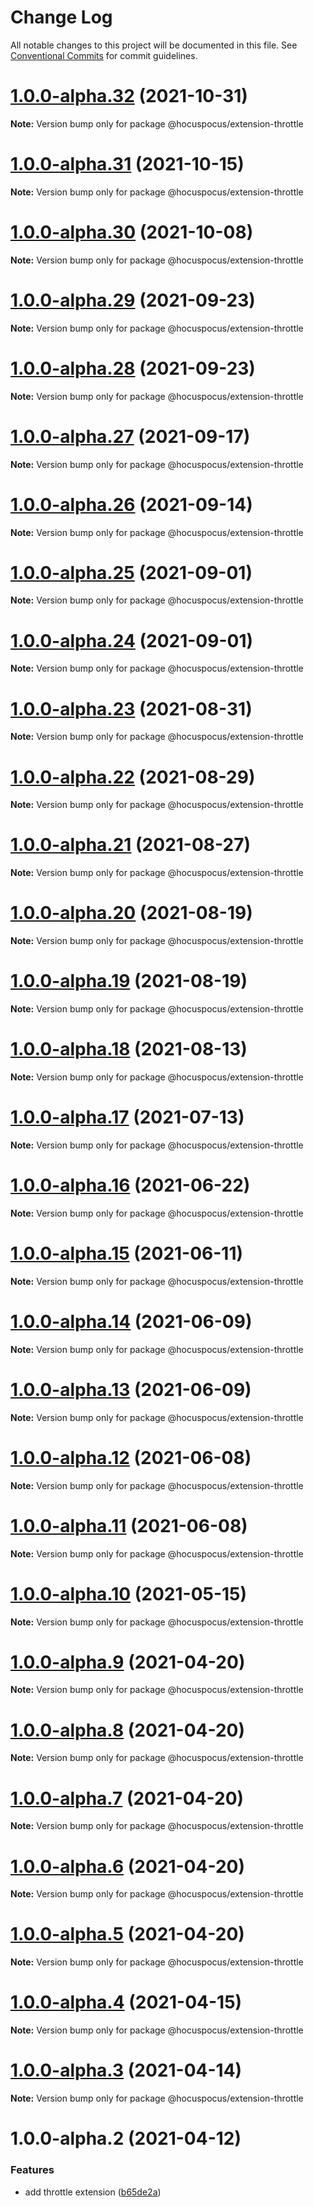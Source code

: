 # Change Log

All notable changes to this project will be documented in this file.
See [Conventional Commits](https://conventionalcommits.org) for commit guidelines.

# [1.0.0-alpha.32](https://github.com/ueberdosis/hocuspocus/compare/@hocuspocus/extension-throttle@1.0.0-alpha.31...@hocuspocus/extension-throttle@1.0.0-alpha.32) (2021-10-31)

**Note:** Version bump only for package @hocuspocus/extension-throttle





# [1.0.0-alpha.31](https://github.com/ueberdosis/hocuspocus/compare/@hocuspocus/extension-throttle@1.0.0-alpha.30...@hocuspocus/extension-throttle@1.0.0-alpha.31) (2021-10-15)

**Note:** Version bump only for package @hocuspocus/extension-throttle





# [1.0.0-alpha.30](https://github.com/ueberdosis/hocuspocus/compare/@hocuspocus/extension-throttle@1.0.0-alpha.29...@hocuspocus/extension-throttle@1.0.0-alpha.30) (2021-10-08)

**Note:** Version bump only for package @hocuspocus/extension-throttle





# [1.0.0-alpha.29](https://github.com/ueberdosis/hocuspocus/compare/@hocuspocus/extension-throttle@1.0.0-alpha.28...@hocuspocus/extension-throttle@1.0.0-alpha.29) (2021-09-23)

**Note:** Version bump only for package @hocuspocus/extension-throttle





# [1.0.0-alpha.28](https://github.com/ueberdosis/hocuspocus/compare/@hocuspocus/extension-throttle@1.0.0-alpha.27...@hocuspocus/extension-throttle@1.0.0-alpha.28) (2021-09-23)

**Note:** Version bump only for package @hocuspocus/extension-throttle





# [1.0.0-alpha.27](https://github.com/ueberdosis/hocuspocus/compare/@hocuspocus/extension-throttle@1.0.0-alpha.26...@hocuspocus/extension-throttle@1.0.0-alpha.27) (2021-09-17)

**Note:** Version bump only for package @hocuspocus/extension-throttle





# [1.0.0-alpha.26](https://github.com/ueberdosis/hocuspocus/compare/@hocuspocus/extension-throttle@1.0.0-alpha.25...@hocuspocus/extension-throttle@1.0.0-alpha.26) (2021-09-14)

**Note:** Version bump only for package @hocuspocus/extension-throttle





# [1.0.0-alpha.25](https://github.com/ueberdosis/hocuspocus/compare/@hocuspocus/extension-throttle@1.0.0-alpha.24...@hocuspocus/extension-throttle@1.0.0-alpha.25) (2021-09-01)

**Note:** Version bump only for package @hocuspocus/extension-throttle





# [1.0.0-alpha.24](https://github.com/ueberdosis/hocuspocus/compare/@hocuspocus/extension-throttle@1.0.0-alpha.23...@hocuspocus/extension-throttle@1.0.0-alpha.24) (2021-09-01)

**Note:** Version bump only for package @hocuspocus/extension-throttle





# [1.0.0-alpha.23](https://github.com/ueberdosis/hocuspocus/compare/@hocuspocus/extension-throttle@1.0.0-alpha.22...@hocuspocus/extension-throttle@1.0.0-alpha.23) (2021-08-31)

**Note:** Version bump only for package @hocuspocus/extension-throttle





# [1.0.0-alpha.22](https://github.com/ueberdosis/hocuspocus/compare/@hocuspocus/extension-throttle@1.0.0-alpha.21...@hocuspocus/extension-throttle@1.0.0-alpha.22) (2021-08-29)

**Note:** Version bump only for package @hocuspocus/extension-throttle





# [1.0.0-alpha.21](https://github.com/ueberdosis/hocuspocus/compare/@hocuspocus/extension-throttle@1.0.0-alpha.20...@hocuspocus/extension-throttle@1.0.0-alpha.21) (2021-08-27)

**Note:** Version bump only for package @hocuspocus/extension-throttle





# [1.0.0-alpha.20](https://github.com/ueberdosis/hocuspocus/compare/@hocuspocus/extension-throttle@1.0.0-alpha.19...@hocuspocus/extension-throttle@1.0.0-alpha.20) (2021-08-19)

**Note:** Version bump only for package @hocuspocus/extension-throttle





# [1.0.0-alpha.19](https://github.com/ueberdosis/hocuspocus/compare/@hocuspocus/extension-throttle@1.0.0-alpha.18...@hocuspocus/extension-throttle@1.0.0-alpha.19) (2021-08-19)

**Note:** Version bump only for package @hocuspocus/extension-throttle





# [1.0.0-alpha.18](https://github.com/ueberdosis/hocuspocus/compare/@hocuspocus/extension-throttle@1.0.0-alpha.17...@hocuspocus/extension-throttle@1.0.0-alpha.18) (2021-08-13)

**Note:** Version bump only for package @hocuspocus/extension-throttle





# [1.0.0-alpha.17](https://github.com/ueberdosis/hocuspocus/compare/@hocuspocus/extension-throttle@1.0.0-alpha.16...@hocuspocus/extension-throttle@1.0.0-alpha.17) (2021-07-13)

**Note:** Version bump only for package @hocuspocus/extension-throttle





# [1.0.0-alpha.16](https://github.com/ueberdosis/hocuspocus/compare/@hocuspocus/extension-throttle@1.0.0-alpha.15...@hocuspocus/extension-throttle@1.0.0-alpha.16) (2021-06-22)

**Note:** Version bump only for package @hocuspocus/extension-throttle





# [1.0.0-alpha.15](https://github.com/ueberdosis/hocuspocus/compare/@hocuspocus/extension-throttle@1.0.0-alpha.14...@hocuspocus/extension-throttle@1.0.0-alpha.15) (2021-06-11)

**Note:** Version bump only for package @hocuspocus/extension-throttle





# [1.0.0-alpha.14](https://github.com/ueberdosis/hocuspocus/compare/@hocuspocus/extension-throttle@1.0.0-alpha.13...@hocuspocus/extension-throttle@1.0.0-alpha.14) (2021-06-09)

**Note:** Version bump only for package @hocuspocus/extension-throttle





# [1.0.0-alpha.13](https://github.com/ueberdosis/hocuspocus/compare/@hocuspocus/extension-throttle@1.0.0-alpha.12...@hocuspocus/extension-throttle@1.0.0-alpha.13) (2021-06-09)

**Note:** Version bump only for package @hocuspocus/extension-throttle





# [1.0.0-alpha.12](https://github.com/ueberdosis/hocuspocus/compare/@hocuspocus/extension-throttle@1.0.0-alpha.11...@hocuspocus/extension-throttle@1.0.0-alpha.12) (2021-06-08)

**Note:** Version bump only for package @hocuspocus/extension-throttle





# [1.0.0-alpha.11](https://github.com/ueberdosis/hocuspocus/compare/@hocuspocus/extension-throttle@1.0.0-alpha.10...@hocuspocus/extension-throttle@1.0.0-alpha.11) (2021-06-08)

**Note:** Version bump only for package @hocuspocus/extension-throttle





# [1.0.0-alpha.10](https://github.com/ueberdosis/hocuspocus/compare/@hocuspocus/extension-throttle@1.0.0-alpha.9...@hocuspocus/extension-throttle@1.0.0-alpha.10) (2021-05-15)

**Note:** Version bump only for package @hocuspocus/extension-throttle





# [1.0.0-alpha.9](https://github.com/ueberdosis/hocuspocus/compare/@hocuspocus/extension-throttle@1.0.0-alpha.8...@hocuspocus/extension-throttle@1.0.0-alpha.9) (2021-04-20)

**Note:** Version bump only for package @hocuspocus/extension-throttle





# [1.0.0-alpha.8](https://github.com/ueberdosis/hocuspocus/compare/@hocuspocus/extension-throttle@1.0.0-alpha.7...@hocuspocus/extension-throttle@1.0.0-alpha.8) (2021-04-20)

**Note:** Version bump only for package @hocuspocus/extension-throttle





# [1.0.0-alpha.7](https://github.com/ueberdosis/hocuspocus/compare/@hocuspocus/extension-throttle@1.0.0-alpha.6...@hocuspocus/extension-throttle@1.0.0-alpha.7) (2021-04-20)

**Note:** Version bump only for package @hocuspocus/extension-throttle





# [1.0.0-alpha.6](https://github.com/ueberdosis/hocuspocus/compare/@hocuspocus/extension-throttle@1.0.0-alpha.5...@hocuspocus/extension-throttle@1.0.0-alpha.6) (2021-04-20)

**Note:** Version bump only for package @hocuspocus/extension-throttle





# [1.0.0-alpha.5](https://github.com/ueberdosis/hocuspocus/compare/@hocuspocus/extension-throttle@1.0.0-alpha.4...@hocuspocus/extension-throttle@1.0.0-alpha.5) (2021-04-20)

**Note:** Version bump only for package @hocuspocus/extension-throttle





# [1.0.0-alpha.4](https://github.com/ueberdosis/hocuspocus/compare/@hocuspocus/extension-throttle@1.0.0-alpha.3...@hocuspocus/extension-throttle@1.0.0-alpha.4) (2021-04-15)

**Note:** Version bump only for package @hocuspocus/extension-throttle





# [1.0.0-alpha.3](https://github.com/ueberdosis/hocuspocus/compare/@hocuspocus/extension-throttle@1.0.0-alpha.2...@hocuspocus/extension-throttle@1.0.0-alpha.3) (2021-04-14)

**Note:** Version bump only for package @hocuspocus/extension-throttle





# 1.0.0-alpha.2 (2021-04-12)


### Features

* add throttle extension ([b65de2a](https://github.com/ueberdosis/hocuspocus/commit/b65de2aa127c79fcad433d5e7353face7ad82d26))
